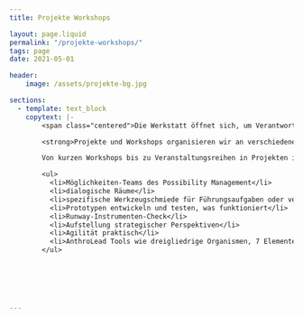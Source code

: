 ```yaml
---
title: Projekte Workshops

layout: page.liquid
permalink: "/projekte-workshops/"
tags: page
date: 2021-05-01

header: 
    image: /assets/projekte-bg.jpg

sections:
  - template: text_block
    copytext: |-
        <span class="centered">Die Werkstatt öffnet sich, um Verantwortung und Führung in praktischen Anwender-Treffen erlebend zu vertiefen. </span>

        <strong>Projekte und Workshops organisieren wir an verschiedenen Orten – auch als In-House-Training. </strong

        Von kurzen Workshops bis zu Veranstaltungsreihen in Projekten individueller Entwicklung und Organisationsentwicklung – wir bieten eine Palette von Angeboten als

        <ul>
          <li>Möglichkeiten-Teams des Possibility Management</li>
          <li>dialogische Räume</li>
          <li>spezifische Werkzeugschmiede für Führungsaufgaben oder verantwortliche 	Rollen</li>
          <li>Prototypen entwickeln und testen, was funktioniert</li>
          <li>Runway-Instrumenten-Check</li>
          <li>Aufstellung strategischer Perspektiven</li>
          <li>Agilität praktisch</li>
          <li>AnthroLead Tools wie dreigliedrige Organismen, 7 Elemente der Organisation, 	12 Qualitäten.</li>
        </ul>
        
        
        
        
        

---
```


